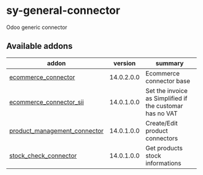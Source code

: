 # sy-general-connector
Odoo generic connector

[//]: # (addons)

Available addons
----------------
addon | version | summary
--- | --- | ---
[ecommerce_connector](ecommerce_connector/) | 14.0.2.0.0 | Ecommerce connector base
[ecommerce_connector_sii](ecommerce_connector_sii/) | 14.0.1.0.0 | Set the invoice as Simplified if the customar has no VAT
[product_management_connector](product_management_connector/) | 14.0.1.0.0 | Create/Edit product connectors
[stock_check_connector](stock_check_connector/) | 14.0.1.0.0 | Get products stock informations

[//]: # (end addons)
